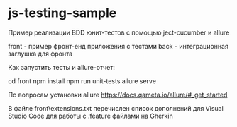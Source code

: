 # js-testing-sample

Пример реализации BDD юнит-тестов с помощью ject-cucumber и allure

front - пример фронт-енд приложения с тестами
back - интеграционная заглушка для фронта

Как запустить тесты и allure-отчет:

cd front
npm install
npm run unit-tests
allure serve

По вопросам установки allure
https://docs.qameta.io/allure/#_get_started


В файле front\extensions.txt перечислен список дополнений для Visual Studio Code для работы с .feature файлами на Gherkin